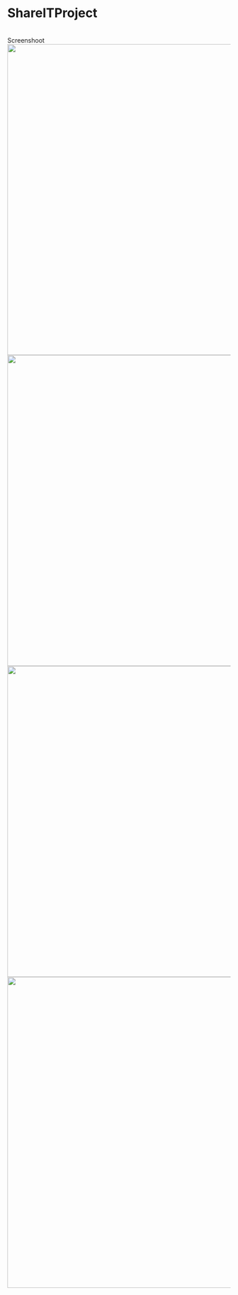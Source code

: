 # ShareITProject

<br/>
Screenshoot
<br />
<img src="https://github.com/MTegarPamungkas/ShareITProject/assets/43881782/73dfd154-a069-4c75-991d-99ad54e64419" width="700">
<img src="https://github.com/MTegarPamungkas/ShareITProject/assets/43881782/1c0b9b3f-fb5d-4b6b-8630-3d93c8386bcb" width="700">
<img src="https://github.com/MTegarPamungkas/ShareITProject/assets/43881782/3cfb4e0e-2ffa-4706-92e3-65ae8d5f82fb" width="700">
<img src="https://github.com/MTegarPamungkas/ShareITProject/assets/43881782/1883b0ae-b415-4438-a9b7-97be761369b1" width="700">
